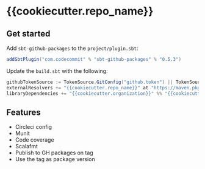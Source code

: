 # {{cookiecutter.repo_name}}

## Get started

Add `sbt-github-packages` to the `project/plugin.sbt`:
```scala
addSbtPlugin("com.codecommit" % "sbt-github-packages" % "0.5.3")
```

Update the `build.sbt` with the following:
```scala
githubTokenSource := TokenSource.GitConfig("github.token") || TokenSource.Environment("GITHUB_TOKEN"),
externalResolvers += "{{cookiecutter.repo_name}}" at "https://maven.pkg.github.com/{{cookiecutter.github_owner}}/{{cookiecutter.repo_name}}",
libraryDependencies += "{{cookiecutter.organization}}" %% "{{cookiecutter.repo_name}}" % "<latest version>"
```

## Features

- Circleci config
- Munit
- Code coverage
- Scalafmt
- Publish to GH packages on tag
- Use the tag as package version
